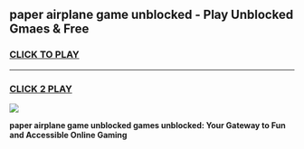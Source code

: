 
## paper airplane game unblocked - Play Unblocked Gmaes & Free
<h3>
<a href="https://news.freeplayer.one?title=paper_airplane_game_unblocked&ref=16F">CLICK TO PLAY</a></h3>
<hr>

<h3>
<a href="https://news.freeplayer.one?title=paper_airplane_game_unblocked&ref=16F">CLICK 2 PLAY</a>
  
</h3>

<a href="https://news.freeplayer.one?title=paper_airplane_game_unblocked&ref=16F/"><img src="https://clearcache.store/games.png"></a>


**paper airplane game unblocked games unblocked: Your Gateway to Fun and Accessible Online Gaming**

